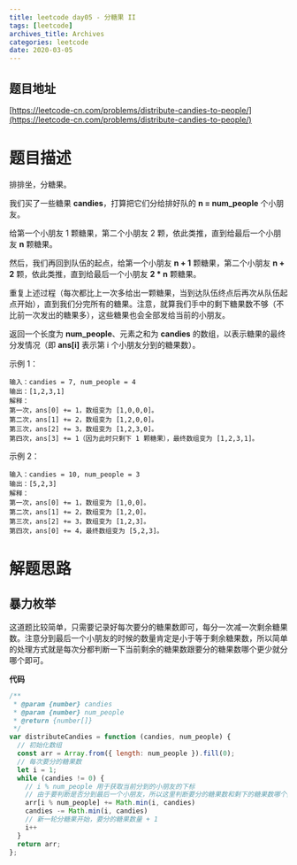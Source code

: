 ```yaml
---
title: leetcode day05 - 分糖果 II
tags: [leetcode]
archives_title: Archives
categories: leetcode
date: 2020-03-05
---
```


## 题目地址

[https://leetcode-cn.com/problems/distribute-candies-to-people/](https://leetcode-cn.com/problems/distribute-candies-to-people/)

# 题目描述

排排坐，分糖果。

我们买了一些糖果 **candies**，打算把它们分给排好队的 **n = num_people** 个小朋友。

给第一个小朋友 1 颗糖果，第二个小朋友 2 颗，依此类推，直到给最后一个小朋友 **n** 颗糖果。

然后，我们再回到队伍的起点，给第一个小朋友 **n + 1** 颗糖果，第二个小朋友 **n + 2** 颗，依此类推，直到给最后一个小朋友 **2 * n** 颗糖果。

重复上述过程（每次都比上一次多给出一颗糖果，当到达队伍终点后再次从队伍起点开始），直到我们分完所有的糖果。注意，就算我们手中的剩下糖果数不够（不比前一次发出的糖果多），这些糖果也会全部发给当前的小朋友。

返回一个长度为 **num_people**、元素之和为 **candies** 的数组，以表示糖果的最终分发情况（即 **ans[i]** 表示第 i 个小朋友分到的糖果数）。

示例 1：

```
输入：candies = 7, num_people = 4
输出：[1,2,3,1]
解释：
第一次，ans[0] += 1，数组变为 [1,0,0,0]。
第二次，ans[1] += 2，数组变为 [1,2,0,0]。
第三次，ans[2] += 3，数组变为 [1,2,3,0]。
第四次，ans[3] += 1（因为此时只剩下 1 颗糖果），最终数组变为 [1,2,3,1]。
```

示例 2：

```
输入：candies = 10, num_people = 3
输出：[5,2,3]
解释：
第一次，ans[0] += 1，数组变为 [1,0,0]。
第二次，ans[1] += 2，数组变为 [1,2,0]。
第三次，ans[2] += 3，数组变为 [1,2,3]。
第四次，ans[0] += 4，最终数组变为 [5,2,3]。
```

# 解题思路

## 暴力枚举

这道题比较简单，只需要记录好每次要分的糖果数即可，每分一次减一次剩余糖果数。注意分到最后一个小朋友的时候的数量肯定是小于等于剩余糖果数，所以简单的处理方式就是每次分都判断一下当前剩余的糖果数跟要分的糖果数哪个更少就分哪个即可。

**代码**

```javascript
/**
 * @param {number} candies
 * @param {number} num_people
 * @return {number[]}
 */
var distributeCandies = function (candies, num_people) {
  // 初始化数组
  const arr = Array.from({ length: num_people }).fill(0);
  // 每次要分的糖果数
  let i = 1;
  while (candies != 0) {
    // i % num_people 用于获取当前分到的小朋友的下标
    // 由于要判断是否分到最后一个小朋友，所以这里判断要分的糖果数和剩下的糖果数哪个数量更少，就分哪个
    arr[i % num_people] += Math.min(i, candies)
    candies -= Math.min(i, candies)
    // 新一轮分糖果开始，要分的糖果数量 + 1
    i++
  }
  return arr;
};
```